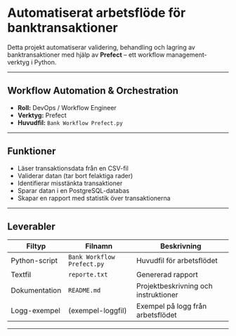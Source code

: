 # Automatiserat arbetsflöde för banktransaktioner

Detta projekt automatiserar validering, behandling och lagring av banktransaktioner med hjälp av **Prefect** – ett workflow management-verktyg i Python.

---

## Workflow Automation & Orchestration

- **Roll:** DevOps / Workflow Engineer  
- **Verktyg:** Prefect  
- **Huvudfil:** `Bank Workflow Prefect.py`

---

## Funktioner

- Läser transaktionsdata från en CSV-fil  
- Validerar datan (tar bort felaktiga rader)  
- Identifierar misstänkta transaktioner  
- Sparar datan i en PostgreSQL-databas  
- Skapar en rapport med statistik över transaktionerna

---

## Leverabler

| Filtyp         | Filnamn                    | Beskrivning                            |
|----------------|----------------------------|--------------------------------------|
| Python-script  | `Bank Workflow Prefect.py` | Huvudfil för arbetsflödet             |
| Textfil        | `reporte.txt`              | Genererad rapport                      |
| Dokumentation  | `README.md`                | Projektbeskrivning och instruktioner  |
| Logg-exempel   | (exempel-loggfil)          | Exempel på logg från arbetsflödet     |

---
